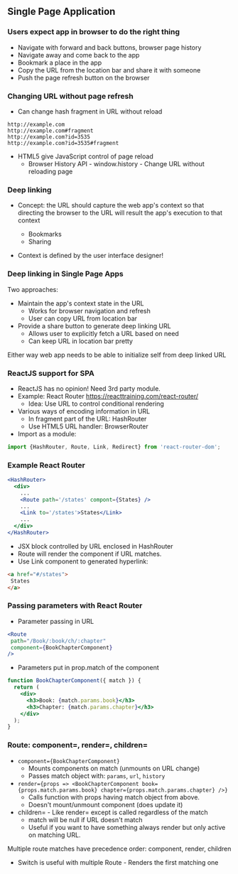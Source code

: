 ## Single Page Application

### Users expect app in browser to do the right thing
- Navigate with forward and back buttons,
browser page history
- Navigate away and come back to the app
- Bookmark a place in the app
- Copy the URL from the location bar and share it with someone
- Push the page refresh button on the browser

### Changing URL without page refresh
- Can change hash fragment in URL without reload
```
http://example.com
http://example.com#fragment
http://example.com?id=3535
http://example.com?id=3535#fragment
```
- HTML5 give JavaScript control of page reload
  - Browser History API - window.history - Change URL without reloading page

### Deep linking
- Concept: the URL should capture the web app's context so that directing the
browser to the URL will result the app's execution to that context
  - Bookmarks
  - Sharing

- Context is defined by the user interface designer!

### Deep linking in Single Page Apps
Two approaches:
- Maintain the app's context state in the URL
  - Works for browser navigation and refresh
  - User can copy URL from location bar
- Provide a share button to generate deep linking URL
  - Allows user to explicitly fetch a URL
  based on need
  - Can keep URL in location bar pretty

Either way web app needs to be able to initialize self from deep linked URL

### ReactJS support for SPA
- ReactJS has no opinion! Need 3rd party module.
- Example: React Router https://reacttraining.com/react-router/
  - Idea: Use URL to control conditional rendering
- Various ways of encoding information in URL
  - In fragment part of the URL: HashRouter
  - Use HTML5 URL handler: BrowserRouter
- Import as a module:
```js
import {HashRouter, Route, Link, Redirect} from 'react-router-dom';
```

### Example React Router 
```jsx
<HashRouter>
  <div>
    ...
    <Route path='/states' compont={States} />
    ...
    <Link to='/states'>States</Link>
    ... 
  </div>
</HashRouter>
```
- JSX block controlled by URL enclosed in HashRouter
- Route will render the component if URL matches.
- Use Link component to generated hyperlink:
```html
<a href="#/states">
 States
</a>
```

### Passing parameters with React Router
- Parameter passing in URL
```jsx
<Route
 path="/Book/:book/ch/:chapter"
 component={BookChapterComponent}
/>
```
- Parameters put in prop.match of the component 
```jsx
function BookChapterComponent({ match }) {
  return ( 
    <div>
      <h3>Book: {match.params.book}</h3>
      <h3>Chapter: {match.params.chapter}</h3>
    </div> 
  );
}
```

### Route: component=, render=, children=
- `component={BookChapterComponent}`
  - Mounts components on match (unmounts on URL change)
  - Passes match object with: `params`, `url`, `history`
- `render={props => <BookChapterComponent book={props.match.params.book} chapter={props.match.params.chapter} />}`
  - Calls function with props having match object from above.
  - Doesn't mount/unmount component (does update it)
- children= - Like render= except is called regardless of the match
  - match will be null if URL doesn't match
  - Useful if you want to have something always render but only active on matching URL.

Multiple route matches have precedence order: component, render, children
  - Switch is useful with multiple Route - Renders the first matching one